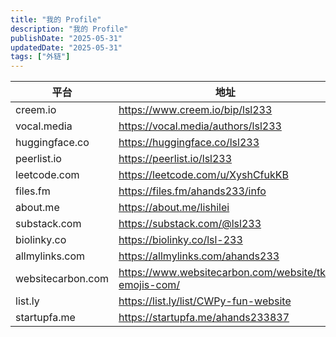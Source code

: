 ```yaml
---
title: "我的 Profile"
description: "我的 Profile"
publishDate: "2025-05-31"
updatedDate: "2025-05-31"
tags: ["外链"]
---
```


| 平台              | 地址                                                 |
| ----------------- | ---------------------------------------------------- |
| creem.io          | https://www.creem.io/bip/lsl233                      |
| vocal.media       | https://vocal.media/authors/lsl233                   |
| huggingface.co    | https://huggingface.co/lsl233                        |
| peerlist.io       | https://peerlist.io/lsl233                           |
| leetcode.com      | https://leetcode.com/u/XyshCfukKB                    |
| files.fm          | https://files.fm/ahands233/info                      |
| about.me          | https://about.me/lishilei                            |
| substack.com      | https://substack.com/@lsl233                         |
| biolinky.co       | https://biolinky.co/lsl-233                          |
| allmylinks.com    | https://allmylinks.com/ahands233                     |
| websitecarbon.com | https://www.websitecarbon.com/website/tk-emojis-com/ |
| list.ly           | https://list.ly/list/CWPy-fun-website                |
| startupfa.me      | https://startupfa.me/ahands233837                    |